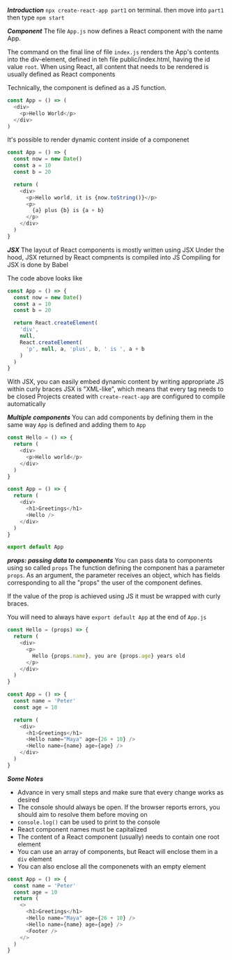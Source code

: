 ***Introduction***
`npx create-react-app part1` on terminal.
then move into `part1` then type `npm start`

***Component***
The file `App.js` now defines a React component with the name App.

The command on the final line of file `index.js` renders the App's contents into the div-element, defined in teh file public/index.html, having the id value `root`.
When using React, all content that needs to be rendered is usually defined as React components

Technically, the component is defined as a JS function.

```js
const App = () => (
  <div>
    <p>Hello World</p>
  </div>
)
```
It's possible to render dynamic content inside of a componenet
```js
const App = () => {
  const now = new Date()
  const a = 10
  const b = 20

  return (
    <div>
      <p>Hello world, it is {now.toString()}</p>
      <p>
        {a} plus {b} is {a + b}
      </p>
    </div>
  )
}
```

***JSX***
The layout of React components is mostly written using JSX
Under the hood, JSX returned by React compnents is compiled into JS
Compiling for JSX is done by Babel

The code above looks like
```js
const App = () => {
  const now = new Date()
  const a = 10
  const b = 20

  return React.createElement(
    'div',
    null,
    React.createElement(
      'p', null, a, 'plus', b, ' is ', a + b
    )
  )
}
```
With JSX, you can easily embed dynamic content by writing appropriate JS within curly braces
JSX is "XML-like", which means that every tag needs to be closed
Projects created with `create-react-app` are configured to compile automatically

***Multiple components***
You can add components by defining them in the same way `App` is defined and adding them to `App`

```js
const Hello = () => {
  return (
    <div>
      <p>Hello world</p>
    </div>
  )
}

const App = () => {
  return (
    <div>
      <h1>Greetings</h1>
      <Hello />
    </div>
  )
}

export default App
```

***props: passing data to components***
You can pass data to components using so called `props`
The function defining the component has a parameter `props`. As an argument, the parameter receives an object, which has fields corresponding to all the "props" the user of the component defines.

If the value of the prop is achieved using JS it must be wrapped with curly braces.

You will need to always have `export default App` at the end of `App.js`

```js
const Hello = (props) => {
  return (
    <div>
      <p>
        Hello {props.name}, you are {props.age} years old
      </p>
    </div>
  )
}

const App = () => {
  const name = 'Peter'
  const age = 10

  return (
    <div>
      <h1>Greetings</h1>
      <Hello name="Maya" age={26 + 10} />
      <Hello name={name} age={age} />
    </div>
  )
}
```

***Some Notes***
- Advance in very small steps and make sure that every change works as desired
- The console should always be open. If the browser reports errors, you should aim to resolve them before moving on
- `console.log()` can be used to print to the console
- React component names must be capitalized
- The content of a React component (usually) needs to contain one root element
- You can use an array of components, but React will enclose them in a `div` element
- You can also enclose all the componenets with an empty element

```js
const App = () => {
  const name = 'Peter'
  const age = 10
  return (
    <>
      <h1>Greetings</h1>
      <Hello name="Maya" age={26 + 10} />
      <Hello name={name} age={age} />
      <Footer />
    </>
  )
}
```

